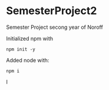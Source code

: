 # SemesterProject2
Semester Project secong year of Noroff

Initialized npm with
```
npm init -y
```
Added node with:
```
npm i
````

I